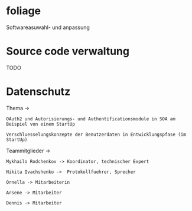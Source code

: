 # foliage
Softwareasuwahl- und anpassung

# Source code verwaltung
TODO


# Datenschutz

Thema -> 

	OAuth2 und Autorisierungs- und Authentificationsmodule in SOA am Beispiel von einem StartUp
	
	Verschluesselungskonzepte der Benutzerdaten in Entwicklungspfase (im StartUp)

Teammitglieder ->

	Mykhailo Rodchenkov -> Koordinator, technischer Expert
	
	Nikita Ivachshenko ->  Protokollfuehrer, Sprecher
	
	Ornella -> Mitarbeiterin
	
	Arsene -> Mitarbeiter
	
	Dennis -> Mitarbeiter
